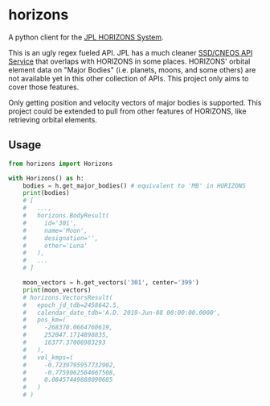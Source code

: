 # horizons

A python client for the [JPL HORIZONS System](https://ssd.jpl.nasa.gov/?horizons).

This is an ugly regex fueled API. JPL has a much cleaner [SSD/CNEOS API Service](https://ssd-api.jpl.nasa.gov/) that overlaps with HORIZONS in some places. HORIZONS' orbital element data on "Major Bodies" (i.e. planets, moons, and some others) are not available yet in this other collection of APIs. This project only aims to cover those features.

Only getting position and velocity vectors of major bodies is supported. This project could be extended to pull from other features of HORIZONS, like retrieving orbital elements.

## Usage

```python
from horizons import Horizons

with Horizons() as h:
    bodies = h.get_major_bodies() # equivalent to 'MB' in HORIZONS
    print(bodies)
    # [
    #   ...,
    #   horizons.BodyResult(
    #     id='301',
    #     name='Moon',
    #     designation='',
    #     other='Luna'
    #   ),
    #   ...
    # ]

    moon_vectors = h.get_vectors('301', center='399')
    print(moon_vectors)
    # horizons.VectorsResult(
    #   epoch_jd_tdb=2458642.5,
    #   calendar_date_tdb='A.D. 2019-Jun-08 00:00:00.0000',
    #   pos_km=(
    #     -268370.0664760619,
    #     252047.1714898835,
    #     16377.37006983293
    #   ),
    #   vel_kmps=(
    #     -0.7239795957732902,
    #     -0.7759062564667508,
    #     0.08457449888090685
    #   )
    # )
```
